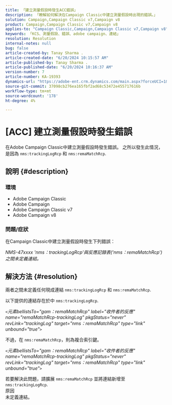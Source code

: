 ```yaml
---
title: 「建立測量假設時發生ACC錯誤」
description: 「瞭解如何解決在Campaign Classic中建立測量假設時出現的錯誤。」
solution: Campaign,Campaign Classic v7,Campaign v8
product: Campaign,Campaign Classic v7,Campaign v8
applies-to: "Campaign Classic,Campaign,Campaign Classic v7,Campaign v8"
keywords: 「KCS、測量假設、錯誤、adobe campaign、連結」
resolution: Resolution
internal-notes: null
bug: false
article-created-by: Tanay Sharma .
article-created-date: "6/20/2024 10:15:57 AM"
article-published-by: Tanay Sharma .
article-published-date: "6/20/2024 10:16:37 AM"
version-number: 7
article-number: KA-19393
dynamics-url: "https://adobe-ent.crm.dynamics.com/main.aspx?forceUCI=1&pagetype=entityrecord&etn=knowledgearticle&id=9dd09c13-ee2e-ef11-840b-6045bd0065b6"
source-git-commit: 37098cb276ea165fbf2ad68c53472e455717616b
workflow-type: tm+mt
source-wordcount: '178'
ht-degree: 4%

---
```


# [ACC] 建立測量假設時發生錯誤


在Adobe Campaign Classic中建立測量假設時發生錯誤。 之所以發生此情況，是因為 `nms:trackingLogRcp` 和 `nms:remaMatchRcp`.

## 說明 {#description}


### 環境

- Adobe Campaign Classic
- Adobe Campaign
- Adobe Campaign Classic v7
- Adobe Campaign v8


### 問題/症狀

在Campaign Classic中建立測量假設時發生下列錯誤：

*NMS-47xxxx &#39;nms：trackingLogRcp&#39;與反應記錄表(&#39;nms：remaMatchRcp&#39;)之間未定義連結。*


## 解決方法 {#resolution}


兩者之間未定義任何現成連結 `nms:trackingLogRcp` 和 `nms:remaMatchRcp`.

以下提供的連結存在於中 `nms:trackingLogRcp`.

*`<`元素bellistsTo=&quot;gam：remaMatchRcp&quot; label=&quot;收件者的反應&quot; name=&quot;remaMatchRcp-trackingLog&quot; pkgStatus=&quot;never&quot; revLink=&quot;trackingLog&quot; target=&quot;nms：remaMatchRcp&quot; type=&quot;link&quot; unbound=&quot;true&quot;`>`*

不過，在 `nms:remaMatchRcp`，則為複合索引鍵。

*`<`元素bellistsTo=&quot;gam：remaMatchRcp&quot; label=&quot;收件者的反應&quot; name=&quot;remaMatchRcp-trackingLog&quot; pkgStatus=&quot;never&quot; revLink=&quot;trackingLog&quot; target=&quot;nms：remaMatchRcp&quot; type=&quot;link&quot; unbound=&quot;true&quot;`>`*

若要解決此問題，請擴展 `nms:remaMatchRcp` 並將連結新增至 `nms:trackingLogRcp`.
<br>原因<br>
未定義連結。
